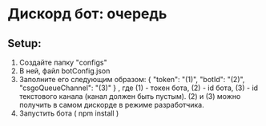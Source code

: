 # Дискорд бот: очередь
## Setup:
1) Создайте папку "configs"
2) В ней, файл botConfig.json
3) Заполните его следующим образом:
  {
      "token": "(1)",
      "botId": "(2)",
      "csgoQueueChannel": "(3)"
  }
, где (1) - токен бота, (2) - id бота, (3) - id текстового канала (канал должен быть пустым). (2) и (3) можно получить в самом дискорде в режиме разработчика.
4) Запустить бота ( npm install )
